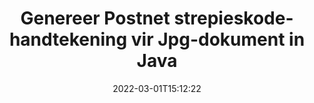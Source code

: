 ---
############################# Static ############################
layout: "auto-gen-signature"
date: 2022-03-01T15:12:22
draft: false
operation: Sign
signaturetype: Barcode
codetype: Postnet
fileformat: Jpg
productName: Java
lang: af
productCode: java
otherformats: pdf doc docx docm dot dotm dotx odt ott rtf xls xlsx xlsm xlsb csv ods ots xltx xltm ppt pptx pps ppsx odp otp potx potm pptm ppsm png jpg bmp gif tiff svg webp wmf
breadcrumb: Put  Barcode signature on Jpg for Java

############################# Head ############################
head_title: "eSign {{Lêerformaat}}-dokument met Postnet Strepiekode in Java"
head_description: "Skep Postnet Strepiekode Handtekening en plaas dit op Jpg dokument met Java deur 'n paar reëls kode te gebruik. Gebruik die GroupDocs Document Signature API vir die ondertekening van verskeie lêerformate."

############################# Header ############################
title: "Genereer Postnet strepieskode-handtekening vir Jpg-dokument in Java"
description: "eTeken jou {{Lêerformaat}} besigheidsdokumente met Postnet Streepkode. Genereer strepieskode-handtekening vinnig en maklik met 'n paar reëls kode om ondertekenopsies op te stel."
bg_image: "https://cms.admin.containerize.com/templates/aspose/App_Themes/V3/images/bg/header1.png"
bg_overlay: false
button:
    enable: true

############################# SubMenu ############################
submenu:
    enable: true

    left:
        img_alt: "GroupDocs.Signature for Java"
        image: "https://cms.admin.containerize.com/templates/groupdocs/images/product-logos/90x90-noborder/groupdocs-signature-java.png"
        product: "GroupDocs.Signature"
        platform: "Java"



############################# About ############################
about:
    enable: true
    title: "Oor GroupDocs.Signature for Java Barcode Signatures API."
    content: |
        [GroupDocs.Signature for Java](https://products.groupdocs.com/signature/java/) is 'n vinnige en maklike API om digitale dokumente te bestuur wat e-ondertekening gebruik deur strepieskodetipes soos UPCA, UPCE, EAN13, EAN14, Code39, Code39Extended, Code128, Codabar, Postnet, ISBN , ITF14 en vele ander. Kliënte kan maklik strepieskodes skep wat vereiste teks verskaf en dit op PDF, Microsoft Office Words-dokumente, Microsoft Office Excel-werkboeke, MS PowerPoint-aanbiedings, Adobe Photoshop-lêers en verskeie beeldformate plaas. Strepiekodes wat in dokumente geplaas word, kan ook opgedateer, deursoek, geverifieer, uitgevee of voorbeskou word. Boonop word die aanpassing van strepieskodes ondersteun.
    

############################# Steps ############################
steps:
    enable: true
    title_left: "Stappe om {{Lêerformaat}} met Barcode in Java te onderteken"
    content_left: |
        [GroupDocs.Signature for Java](https://products.groupdocs.com/signature/java/) bied die vermoë om {{Lêerformaat}} dokumente met Barcode handtekeninge vinnig en maklik te onderteken.
        
        * Skep 'n instansie van Signature-klas wat Jpg-lêer verskaf wat veronderstel is om te onderteken as pad of geheuestroom
        * Instansieer SignOptions-klas en stel alle verlangde data in.
        * Roep die Signature.Sign()-metode deur die uitvoer Jpg-lêer of geheuestroom deur te gee

    title_right: " Stelselvereistes"
    content_right: |
        GroupDocs.Signature for Java word op alle groot platforms en bedryfstelsels ondersteun. Voordat u die kode hieronder uitvoer, maak asseblief seker dat u die volgende voorvereistes op u stelsel geïnstalleer het.

        * Bedryfstelsels: Microsoft Windows, Linux, MacOS
        * Ontwikkelingsomgewings: NetBeans, Intellij IDEA, Eclipse, etc.
        * Java runtime: J2SE 6.0 and above
        * Kry die nuutste GroupDocs.Signature for Java van [Maven](https://repository.groupdocs.com/webapp/#/artifacts/browse/tree/General/repo/com/groupdocs/groupdocs-signature)
         
    code: |
        ```java    
                
        // Set up input Jpg file
        String filePath = "input.jpg";
        // Set up output file
        String outputFilePath = "output.jpg";

        // Instantiate Signature for input file
        Signature signature = new Signature(filePath);

        // create barcode option with predefined barcode text
        BarcodeSignOptions options = new BarcodeSignOptions("John Smith");

        // setup Barcode encoding type
        options.setEncodeType(BarcodeTypes.Postnet);

        // set signature position
        options.setLeft(50);
        options.setTop(50);
        options.setWidth(200);
        options.setHeight(50);

        // sign Jpg document
        SignResult result = signature.sign(outputFilePath, options);

        ```

############################# Demos ############################
demos:
    enable: true
    title: "Teken {{Lêerformaat}} dokumente met Barcode Regstreekse Demo"
    content: |
       Teken nou die Jpg-lêer met verskeie handtekeninge deur die [GroupDocs.Signature App](https://products.groupdocs.app/signature/family) webwerf te besoek. Gratis aanlyn demo wag vir jou.

        
############################# About Formats ############################
about_formats:
    enable: true
    format:
        # format loop
        - icon: "fas fa-barcode"
          title: "About Postnet Barcode"
          content: |
            POSTNET (Postal Numeric Encoding Technique) is 'n strepieskode-simbool wat deur die Verenigde State se posdiens gebruik word om te help om pos te stuur.
          characterset: |
             Numeriese syfers (0-9).
          textcapacity: |
             Tot 11 karakters.
          image: |
             iVBORw0KGgoAAAANSUhEUgAAACcAAAAjCAYAAAAXMhMjAAAAAXNSR0IArs4c6QAAAARnQU1BAACxjwv8YQUAAAAJcEhZcwAADsMAAA7DAcdvqGQAAACeSURBVFhH7c7BCkMxEELR/P9Pp1LoRrCXpi4Cbw5kIRKZtS82x52a407Ncae+HrfWer8Pyr+i/3NcQv/nuIT+z3EJ/X/Ocf9mlxuhsXZ2uREaa2eXG6Gxdna5ERprZ5cbobF2drkRGmtnlxuhsXZ2uREaa2eXG6Gxdna5ERprZ5cbobF2drkRGmtnlxuhsXZ2ubnAHHdqjjt18XF7vwDevzbHqsQWPwAAAABJRU5ErkJggg==

          link: ""

############################# More Formats ############################
more_formats:
    enable: true
    title: "Ander ondersteunde Barcode handtekeninge vir Java"
    content: |
        "Jy kan ook {{Lêerformaat}} met ander handtekeningtipes onderteken. Sien asseblief die lys hieronder."
    format: 
        
       
back_to_top:
    enable: true
---